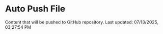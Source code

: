 # Auto Push File

Content that will be pushed to GitHub repository.
Last updated: 07/13/2025, 03:27:54 PM